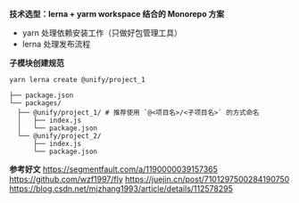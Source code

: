 **技术选型：lerna + yarm workspace 结合的 Monorepo 方案**

- yarn 处理依赖安装工作（只做好包管理工具）
- lerna 处理发布流程



**子模块创建规范**

```
yarn lerna create @unify/project_1
```

  ```
├── package.json
└── packages/
    ├── @unify/project_1/ # 推荐使用 `@<项目名>/<子项目名>` 的方式命名
    │   ├── index.js
    │   └── package.json
    └── @unify/project_2/
        ├── index.js
        └── package.json
  ```
**参考好文**
https://segmentfault.com/a/1190000039157365
https://github.com/wzf1997/fly
https://juejin.cn/post/7101297500284190750
https://blog.csdn.net/mjzhang1993/article/details/112578295

